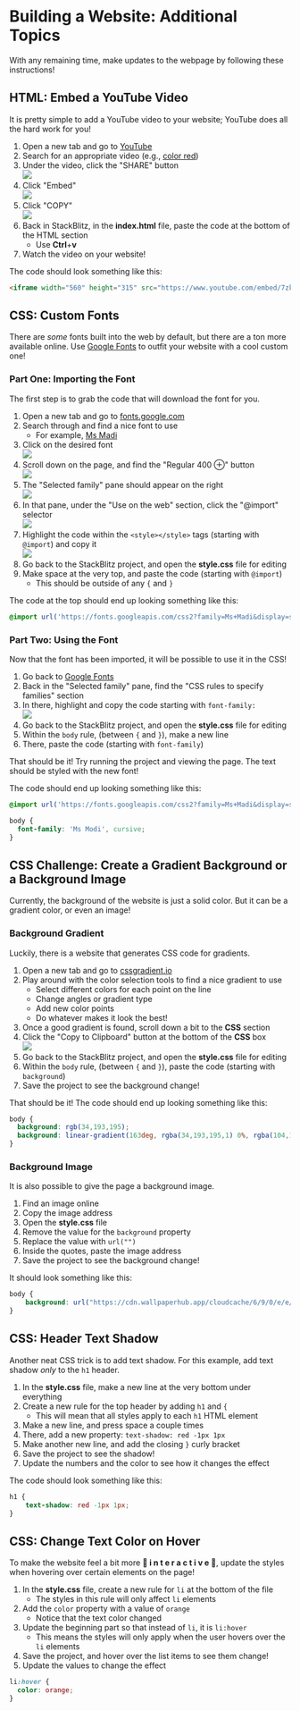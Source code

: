 # Building a Website: Additional Topics
With any remaining time, make updates to the webpage by following these instructions!

## HTML: Embed a YouTube Video
It is pretty simple to add a YouTube video to your website; YouTube does all the hard work for you!

1. Open a new tab and go to [YouTube](https://youtube.com)
1. Search for an appropriate video (e.g., [color red](https://www.youtube.com/watch?v=8YWl7tDGUPA))
1. Under the video, click the "SHARE" button  
    ![](Assets/YouTubeShare.png) 
1. Click "Embed"  
    ![](Assets/YouTubeEmbed.png)  
1. Click "COPY"  
    ![](Assets/YouTubeCopy.png)
1. Back in StackBlitz, in the **index.html** file, paste the code at the bottom of the HTML section
    - Use **Ctrl**+**v**
1. Watch the video on your website!

The code should look something like this:

```html
<iframe width="560" height="315" src="https://www.youtube.com/embed/7zkX6kfnWbk" frameborder="0" allow="accelerometer; autoplay; encrypted-media; gyroscope; picture-in-picture" allowfullscreen></iframe>
```

## CSS: Custom Fonts
There are _some_ fonts built into the web by default, but there are a ton more available online. Use [Google Fonts](https://fonts.google.com/) to outfit your website with a cool custom one!

### Part One: Importing the Font
The first step is to grab the code that will download the font for you.

1. Open a new tab and go to [fonts.google.com](https://fonts.google.com/)
1. Search through and find a nice font to use
    - For example, [Ms Madi](https://fonts.google.com/specimen/Ms+Madi)
1. Click on the desired font  
    ![](Assets/ClickMsMadi.png)
1. Scroll down on the page, and find the "Regular 400 ⊕" button  
    ![](Assets/AddFont.png)
1. The "Selected family" pane should appear on the right  
    ![](Assets/SelectedFamily.png)
1. In that pane, under the "Use on the web" section, click the "@import" selector  
    ![](Assets/AtImport.png)
1. Highlight the code within the `<style></style>` tags (starting with `@import`) and copy it  
    ![](Assets/CopyImport.png)
1. Go back to the StackBlitz project, and open the **style.css** file for editing
1. Make space at the very top, and paste the code (starting with `@import`)
    - This should be outside of any `{` and `}`

The code at the top should end up looking something like this:

```css
@import url('https://fonts.googleapis.com/css2?family=Ms+Madi&display=swap');
```

### Part Two: Using the Font
Now that the font has been imported, it will be possible to use it in the CSS!

1. Go back to [Google Fonts](https://fonts.google.com/)
1. Back in the "Selected family" pane, find the "CSS rules to specify families" section
1. In there, highlight and copy the code starting with `font-family:`  
    ![](Assets/CopyFontFamily.png)
1. Go back to the StackBlitz project, and open the **style.css** file for editing
1. Within the `body` rule, (between `{` and `}`), make a new line
1. There, paste the code (starting with `font-family`)

That should be it! Try running the project and viewing the page. The text should be styled with the new font!

The code should end up looking something like this:

```css
@import url('https://fonts.googleapis.com/css2?family=Ms+Madi&display=swap');

body {
  font-family: 'Ms Modi', cursive;
}
```

## CSS Challenge: Create a Gradient Background or a Background Image
Currently, the background of the website is just a solid color. But it can be a gradient color, or even an image!

### Background Gradient
Luckily, there is a website that generates CSS code for gradients.

1. Open a new tab and go to [cssgradient.io](https://cssgradient.io)
1. Play around with the color selection tools to find a nice gradient to use
    - Select different colors for each point on the line
    - Change angles or gradient type
    - Add new color points
    - Do whatever makes it look the best!
1. Once a good gradient is found, scroll down a bit to the **CSS** section
1. Click the "Copy to Clipboard" button at the bottom of the **CSS** box  
    ![](Assets/CopyGradientCss.png)
1. Go back to the StackBlitz project, and open the **style.css** file for editing
1. Within the `body` rule, (between `{` and `}`), paste the code (starting with `background`)
1. Save the project to see the background change!

That should be it! The code should end up looking something like this:

```css
body {
  background: rgb(34,193,195);
  background: linear-gradient(163deg, rgba(34,193,195,1) 0%, rgba(104,191,147,1) 10%, rgba(101,175,65,1) 40%, rgba(253,240,45,1) 100%);
}
```

### Background Image
It is also possible to give the page a background image. 

1. Find an image online
1. Copy the image address
1. Open the **style.css** file
1. Remove the value for the `background` property
1. Replace the value with `url("")`
1. Inside the quotes, paste the image address
1. Save the project to see the background change!

It should look something like this:

```css
body {
    background: url("https://cdn.wallpaperhub.app/cloudcache/6/9/0/e/e/f/690eefe3ba1f553e0ea527f51ee407b604b681b4.jpg");
}
```

## CSS: Header Text Shadow
Another neat CSS trick is to add text shadow. For this example, add text shadow _only_ to the `h1` header.

1. In the **style.css** file, make a new line at the very bottom under everything
1. Create a new rule for the top header by adding `h1` and `{`
    - This will mean that all styles apply to each `h1` HTML element
1. Make a new line, and press space a couple times
1. There, add a new property: `text-shadow: red -1px 1px`
1. Make another new line, and add the closing `}` curly bracket
1. Save the project to see the shadow!
1. Update the numbers and the color to see how it changes the effect

The code should look something like this:

```css
h1 {
    text-shadow: red -1px 1px;
}
```

## CSS: Change Text Color on Hover
To make the website feel a bit more **🌟 i n t e r a c t i v e 🌟**, update the styles when hovering over certain elements on the page!

1. In the **style.css** file, create a new rule for `li` at the bottom of the file
    - The styles in this rule will only affect `li` elements
1. Add the `color` property with a value of `orange`
    - Notice that the text color changed
1. Update the beginning part so that instead of `li`, it is `li:hover`
    - This means the styles will only apply when the user hovers over the `li` elements
1. Save the project, and hover over the list items to see them change!
1. Update the values to change the effect

```css
li:hover {
  color: orange;
}
```

